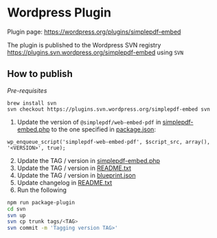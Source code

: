# Wordpress Plugin

Plugin page: https://wordpress.org/plugins/simplepdf-embed

The plugin is published to the Wordpress SVN registry https://plugins.svn.wordpress.org/simplepdf-embed using `SVN`


## How to publish
_Pre-requisites_
```
brew install svn
svn checkout https://plugins.svn.wordpress.org/simplepdf-embed svn
```

1. Update the version of `@simplepdf/web-embed-pdf` in [simplepdf-embed.php](./svn/trunk/simplepdf-embed.php) to the one specified in [package.json](./package.json):
```
wp_enqueue_script('simplepdf-web-embed-pdf', $script_src, array(), '<VERSION>', true);
```

2. Update the TAG / version in [simplepdf-embed.php](./svn/trunk/simplepdf-embed.php)
3. Update the TAG / version in [README.txt](./svn/trunk/README.txt)
4. Update the TAG / version in [blueprint.json](./svn/assets/blueprints/blueprint.json)
5. Update changelog in [README.txt](./svn/trunk/README.txt)
6. Run the following

```bash
npm run package-plugin
cd svn
svn up
svn cp trunk tags/<TAG>
svn commit -m 'Tagging version TAG>'
```

